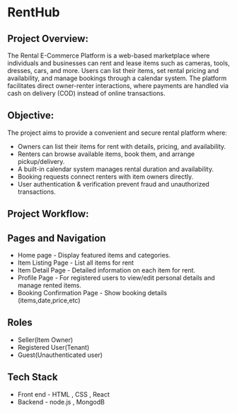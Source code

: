# RentHub
## Project Overview:
  
  The Rental E-Commerce Platform is a web-based marketplace where individuals and businesses can rent and lease items such as cameras, tools, dresses, cars, and more. Users can list their items, set rental pricing and availability, and manage bookings through a calendar system. The platform facilitates direct owner-renter interactions, where payments are handled via cash on delivery (COD) instead of online transactions.
## Objective:
The project aims to provide a convenient and secure rental platform where:
 - Owners can list their items for rent with details, pricing, and availability.
 - Renters can browse available items, book them, and arrange pickup/delivery.
 - A built-in calendar system manages rental duration and availability.
 - Booking requests connect renters with item owners directly.
 - User authentication & verification prevent fraud and unauthorized transactions.
## Project Workflow:
## Pages and Navigation
 - Home page - Display featured items and categories.
 - Item Listing Page - List all items for rent
 - Item Detail Page - Detailed information on each item for rent.
 - Profile Page - For registered users to view/edit personal details and manage rented items.
 - Booking Confirmation Page - Show booking details (items,date,price,etc)
## Roles
 - Seller(Item Owner)
 - Registered User(Tenant)
 - Guest(Unauthenticated user)
## Tech Stack
 - Front end - HTML , CSS , React
 - Backend - node.js , MongodB
 
